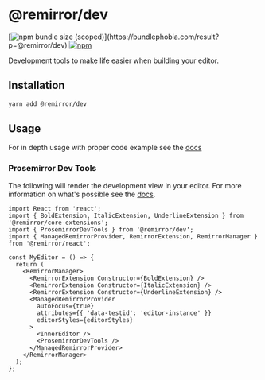 # @remirror/dev

[![npm bundle size (scoped)](https://img.shields.io/bundlephobia/minzip/@remirror/dev.svg?)](https://bundlephobia.com/result?p=@remirror/dev)
[![npm](https://img.shields.io/npm/dm/@remirror/dev.svg?&logo=npm)](https://www.npmjs.com/package/@remirror/dev)

Development tools to make life easier when building your editor.

## Installation

```bash
yarn add @remirror/dev
```

## Usage

For in depth usage with proper code example see the [docs](https://docs.remirror.org)

### Prosemirror Dev Tools

The following will render the development view in your editor. For more information on what's
possible see the [docs][prosemirror-dev-tools].

```tsx
import React from 'react';
import { BoldExtension, ItalicExtension, UnderlineExtension } from '@remirror/core-extensions';
import { ProsemirrorDevTools } from '@remirror/dev';
import { ManagedRemirrorProvider, RemirrorExtension, RemirrorManager } from '@remirror/react';

const MyEditor = () => {
  return (
    <RemirrorManager>
      <RemirrorExtension Constructor={BoldExtension} />
      <RemirrorExtension Constructor={ItalicExtension} />
      <RemirrorExtension Constructor={UnderlineExtension} />
      <ManagedRemirrorProvider
        autoFocus={true}
        attributes={{ 'data-testid': 'editor-instance' }}
        editorStyles={editorStyles}
      >
        <InnerEditor />
        <ProsemirrorDevTools />
      </ManagedRemirrorProvider>
    </RemirrorManager>
  );
};
```

[prosemirror-dev-tools]: https://github.com/d4rkr00t/prosemirror-dev-tools
